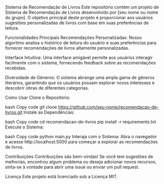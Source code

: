 Sistema de Recomendação de Livros
Este repositório contém um projeto de Sistema de Recomendação de Livros desenvolvido por [seu nome ou nome do grupo]. O objetivo principal deste projeto é proporcionar aos usuários sugestões personalizadas de livros com base em suas preferências de leitura.

Funcionalidades Principais
Recomendações Personalizadas: Nosso algoritmo analisa o histórico de leitura do usuário e suas preferências para fornecer recomendações de livros altamente personalizadas.

Interface Intuitiva: Uma interface amigável permite aos usuários interagir facilmente com o sistema, fornecendo feedback sobre as recomendações recebidas.

Diversidade de Gêneros: O sistema abrange uma ampla gama de gêneros literários, garantindo que os usuários possam explorar novos interesses e descobrir obras de diferentes categorias.

Como Usar
Clone o Repositório:

bash
Copy code
git clone https://github.com/seu-nome/recomendacao-de-livros.git
Instale as Dependências:

bash
Copy code
cd recomendacao-de-livros
pip install -r requirements.txt
Execute o Sistema:

bash
Copy code
python main.py
Interaja com o Sistema:
Abra o navegador e acesse http://localhost:5000 para começar a explorar as recomendações de livros.

Contribuições
Contribuições são bem-vindas! Se você tem sugestões de melhorias, encontrou algum problema ou deseja adicionar novos recursos, sinta-se à vontade para abrir uma issue ou enviar um pull request.

Licença
Este projeto está licenciado sob a Licença MIT.

